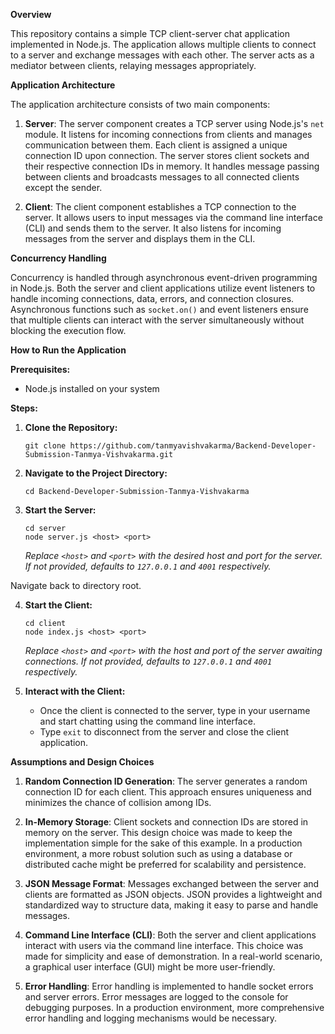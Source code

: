 **Overview**

This repository contains a simple TCP client-server chat application implemented in Node.js. The application allows multiple clients to connect to a server and exchange messages with each other. The server acts as a mediator between clients, relaying messages appropriately.

**Application Architecture**

The application architecture consists of two main components:

1. **Server**: The server component creates a TCP server using Node.js's `net` module. It listens for incoming connections from clients and manages communication between them. Each client is assigned a unique connection ID upon connection. The server stores client sockets and their respective connection IDs in memory. It handles message passing between clients and broadcasts messages to all connected clients except the sender.

2. **Client**: The client component establishes a TCP connection to the server. It allows users to input messages via the command line interface (CLI) and sends them to the server. It also listens for incoming messages from the server and displays them in the CLI.

**Concurrency Handling**

Concurrency is handled through asynchronous event-driven programming in Node.js. Both the server and client applications utilize event listeners to handle incoming connections, data, errors, and connection closures. Asynchronous functions such as `socket.on()` and event listeners ensure that multiple clients can interact with the server simultaneously without blocking the execution flow.

**How to Run the Application**

**Prerequisites:**
- Node.js installed on your system

**Steps:**

1. **Clone the Repository:**
   ```
   git clone https://github.com/tanmyavishvakarma/Backend-Developer-Submission-Tanmya-Vishvakarma.git
   ```

2. **Navigate to the Project Directory:**
   ```
   cd Backend-Developer-Submission-Tanmya-Vishvakarma
   ```

3. **Start the Server:**
   ```
   cd server
   node server.js <host> <port>
   ```
   *Replace `<host>` and `<port>` with the desired host and port for the server. If not provided, defaults to `127.0.0.1` and `4001` respectively.*

Navigate back to directory root.

4. **Start the Client:**
   ```
   cd client
   node index.js <host> <port>
   ```
   *Replace `<host>` and `<port>` with the host and port of the server awaiting connections. If not provided, defaults to `127.0.0.1` and `4001` respectively.*

5. **Interact with the Client:**
   - Once the client is connected to the server, type in your username and start chatting using the command line interface.
   - Type `exit` to disconnect from the server and close the client application.

**Assumptions and Design Choices**

1. **Random Connection ID Generation**: The server generates a random connection ID for each client. This approach ensures uniqueness and minimizes the chance of collision among IDs.
  
2. **In-Memory Storage**: Client sockets and connection IDs are stored in memory on the server. This design choice was made to keep the implementation simple for the sake of this example. In a production environment, a more robust solution such as using a database or distributed cache might be preferred for scalability and persistence.

3. **JSON Message Format**: Messages exchanged between the server and clients are formatted as JSON objects. JSON provides a lightweight and standardized way to structure data, making it easy to parse and handle messages.

4. **Command Line Interface (CLI)**: Both the server and client applications interact with users via the command line interface. This choice was made for simplicity and ease of demonstration. In a real-world scenario, a graphical user interface (GUI) might be more user-friendly.

5. **Error Handling**: Error handling is implemented to handle socket errors and server errors. Error messages are logged to the console for debugging purposes. In a production environment, more comprehensive error handling and logging mechanisms would be necessary.
